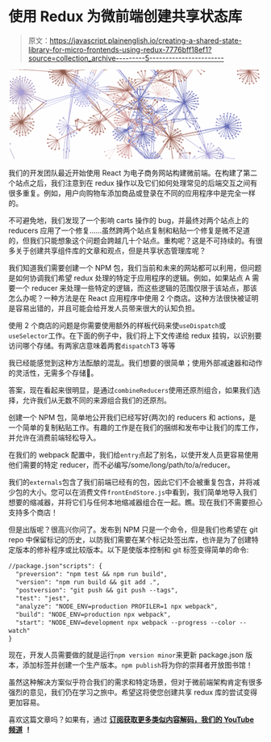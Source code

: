 # 使用 Redux 为微前端创建共享状态库

> 原文：<https://javascript.plainenglish.io/creating-a-shared-state-library-for-micro-frontends-using-redux-7776bff18ef1?source=collection_archive---------5----------------------->

![](img/1724689da1c97b84ce59b33cb33629d8.png)

我们的开发团队最近开始使用 React 为电子商务网站构建微前端。在构建了第二个站点之后，我们注意到在 redux 操作以及它们如何处理常见的后端交互之间有很多重复。例如，用户向购物车添加商品或登录在不同的应用程序中是完全一样的。

不可避免地，我们发现了一个影响 carts 操作的 bug，并最终对两个站点上的 reducers 应用了一个修复……虽然跨两个站点复制和粘贴一个修复是微不足道的，但我们只能想象这个问题会跨越几十个站点。重构呢？这是不可持续的。有很多关于创建共享组件库的文章和观点，但是共享状态管理库呢？

我们知道我们需要创建一个 NPM 包，我们当前和未来的网站都可以利用，但问题是如何协调我们希望 redux 处理的特定于应用程序的逻辑。例如，如果站点 A 需要一个 reducer 来处理一些特定的逻辑，而这些逻辑的范围仅限于该站点，那该怎么办呢？一种方法是在 React 应用程序中使用 2 个商店。这种方法很快被证明是容易出错的，并且可能会给开发人员带来很大的认知负担。

使用 2 个商店的问题是你需要使用额外的样板代码来使`useDispatch`或`useSelector`工作。在下面的例子中，我们将上下文传递给 redux 挂钩，以识别要访问哪个存储。有两家店意味着两套`dispatch`T3 等等

我已经能感觉到这种方法酝酿的混乱。我们想要的很简单；使用外部减速器和动作的灵活性，无需多个存储🤔。

答案，现在看起来很明显，是通过`combineReducers`使用还原剂组合，如果我们选择，允许我们从无数不同的来源组合我们的还原剂。

创建一个 NPM 包，简单地公开我们已经写好(两次)的 reducers 和 actions，是一个简单的复制粘贴工作。有趣的工作是在我们的捆绑和发布中让我们的库工作，并允许在消费前端轻松导入。

在我们的 webpack 配置中，我们给`entry`点起了别名，以使开发人员更容易使用他们需要的特定 reducer，而不必编写/some/long/path/to/a/reducer。

我们的`externals`包含了我们前端已经有的包，因此它们不会被重复包含，并将减少包的大小。您可以在消费文件`frontEndStore.js`中看到，我们简单地导入我们想要的缩减器，并将它们与任何本地缩减器组合在一起。瞧。现在我们不需要担心支持多个商店！

但是出版呢？很高兴你问了。发布到 NPM 只是一个命令，但是我们也希望在 git repo 中保留标记的历史，以防我们需要在某个标记处签出库，也许是为了创建特定版本的修补程序或比较版本。以下是使版本控制和 git 标签变得简单的命令:

```
//package.json"scripts": {
  "preversion": "npm test && npm run build",
  "version": "npm run build && git add .",
  "postversion": "git push && git push --tags",
  "test": "jest",
  "analyze": "NODE_ENV=production PROFILER=1 npx webpack",
  "build": "NODE_ENV=production npx webpack",
  "start": "NODE_ENV=development npx webpack --progress --color --watch"
}
```

现在，开发人员需要做的就是运行`npm version minor`来更新 package.json 版本，添加标签并创建一个生产版本。`npm publish`将为你的崇拜者开放图书馆！

虽然这种解决方案似乎符合我们的需求和特定场景，但对于微前端架构肯定有很多强烈的意见，我们仍在学习之旅中。希望这将使您创建共享 redux 库的尝试变得更加容易。

喜欢这篇文章吗？如果有，通过 [**订阅获取更多类似内容解码，我们的 YouTube 频道**](https://www.youtube.com/channel/UCtipWUghju290NWcn8jhyAw) **！**